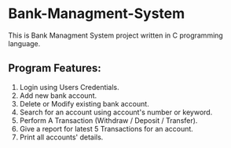 # Bank-Managment-System
This is Bank Managment System project written in C programming language.
## Program Features:
1. Login using Users Credentials.
2. Add new bank account.
3. Delete or Modify existing bank account.
4. Search for an account using account's number or keyword.
5. Perform A Transaction (Withdraw / Deposit / Transfer).
6. Give a report for latest 5 Transactions for an account.
7. Print all accounts' details.
